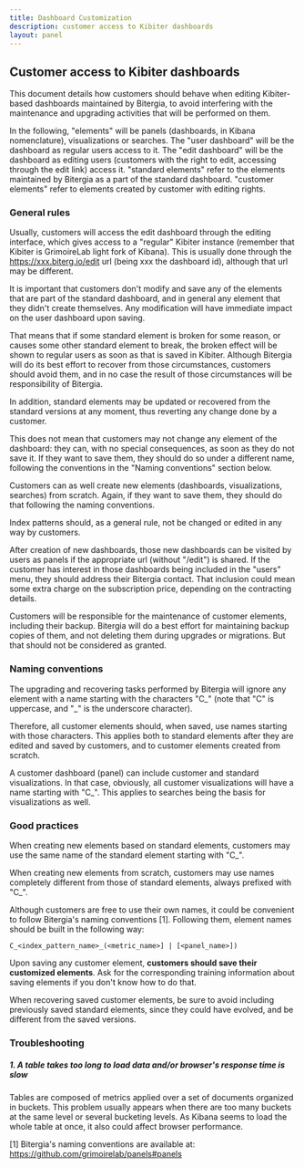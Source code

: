 ```yaml
---
title: Dashboard Customization
description: customer access to Kibiter dashboards
layout: panel
---
```


## Customer access to Kibiter dashboards

This document details how customers should behave when editing Kibiter-based dashboards maintained by Bitergia, to avoid interfering with the maintenance and upgrading activities that will be performed on them.

In the following, "elements" will be panels (dashboards, in Kibana nomenclature), visualizations or searches. The "user dashboard" will be the dashboard as regular users access to it. The "edit dashboard" will be the dashboard as editing users (customers with the right to edit, accessing through the edit link) access it. "standard elements" refer to the elements maintained by Bitergia as a part of the standard dashboard.  "customer elements" refer to elements created by customer with editing rights.

### General rules

Usually, customers will access the edit dashboard through the editing interface, which gives access to a "regular" Kibiter instance (remember that Kibiter is GrimoireLab light fork of Kibana). This is usually done through the https://xxx.biterg.io/edit url (being xxx the dashboard id), although that url may be different.

It is important that customers don't modify and save any of the elements that are part of the standard dashboard, and in general any element that they didn't create themselves. Any modification will have immediate impact on the user dashboard upon saving.

That means that if some standard element is broken for some reason, or causes some other standard element to break, the broken effect will be shown to regular users as soon as that is saved in Kibiter. Although Bitergia will do its best effort to recover from those circumstances, customers should avoid them, and in no case the result of those circumstances will be responsibility of Bitergia.

In addition, standard elements may be updated or recovered from the standard versions at any moment, thus reverting any change done by a customer.

This does not mean that customers may not change any element of the dashboard: they can, with no special consequences, as soon as they do not save it. If they want to save them, they should do so under a different name, following the conventions in the "Naming conventions" section below.

Customers can as well create new elements (dashboards, visualizations, searches) from scratch. Again, if they want to save them, they should do that following the naming conventions.

Index patterns should, as a general rule, not be changed or edited in any way by customers.

After creation of new dashboards, those new dashboards can be visited by users as panels if the appropriate url (without "/edit") is shared. If the customer has interest in those dashboards being included in the "users" menu, they should address their Bitergia contact. That inclusion could mean some extra charge on the subscription price, depending on the contracting details.

Customers will be responsible for the maintenance of customer elements, including their backup. Bitergia will do a best effort for maintaining backup copies of them, and not deleting them during upgrades or migrations. But that should not be considered as granted.

### Naming conventions

The upgrading and recovering tasks performed by Bitergia will ignore any element with a name starting with the characters "C\_" (note that "C" is uppercase, and "\_" is the underscore character).

Therefore, all customer elements should, when saved, use names starting with those characters. This applies both to standard elements after they are edited and saved by customers, and to customer elements created from scratch.

A customer dashboard (panel) can include customer and standard visualizations. In that case, obviously, all customer visualizations will have a name starting with "C\_". This applies to searches being the basis for visualizations as well.

### Good practices

When creating new elements based on standard elements, customers may use the same name of the standard element starting with "C\_".

When creating new elements from scratch, customers may use names completely different from those of standard elements, always prefixed with "C\_".

Although customers are free to use their own names, it could be convenient to follow Bitergia's naming conventions [1]. Following them, element names should be built in the following way:
```
C_<index_pattern_name>_(<metric_name>] | [<panel_name>])
```

Upon saving any customer element, **customers should save their customized elements**. Ask for the corresponding training information about saving elements if you don't know how to do that.

When recovering saved customer elements, be sure to avoid including previously saved standard elements, since they could have evolved, and be different from the saved versions.

### Troubleshooting

##### 1. A table takes too long to load data and/or browser's response time is slow
Tables are composed of metrics applied over a set of documents organized in buckets. This problem usually appears when there are too many buckets at the same level or several bucketing levels. As Kibana seems to load the whole table at once, it also could affect browser performance.

[1] Bitergia's naming conventions are available at: https://github.com/grimoirelab/panels#panels
